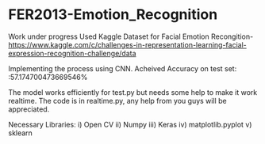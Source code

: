 # FER2013-Emotion_Recognition

Work under progress
Used Kaggle Dataset for Facial Emotion Recongition- 
https://www.kaggle.com/c/challenges-in-representation-learning-facial-expression-recognition-challenge/data

Implementing the process using CNN.
Acheived Accuracy on test set: :57.174700473669546%

The model works efficiently for test.py but needs some help to make it work realtime.
The code is in realtime.py, any help from you guys will be appreciated.

Necessary Libraries:
i) Open CV
ii) Numpy
iii) Keras
iv) matplotlib.pyplot
v) sklearn
